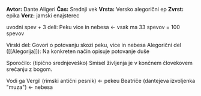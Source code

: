 **Avtor:** Dante Aligeri
**Čas:** Srednji vek
**Vrsta:** Versko alegorični ep
**Zvrst:** epika
**Verz:** jamski enajsterec

uvodni spev + 3 deli: Peku vice in nebesa <- vsak ma 33 spevov = 100 spevov

Virski del: Govori o potovanju skozi peku, vice in nebesa
Alegorični del ([[Alegorija]]): Na konkreten način opisuje potovanje duše

Sporočilo: (tipično srednjeveško)
Smisel življenja je v končnem človekovem srečanju z bogom.

Vodi ga Vergil (rimski antični pesnik) <- pekeu
Beatriče (dantejeva izvoljenka "muza") <- nebesa